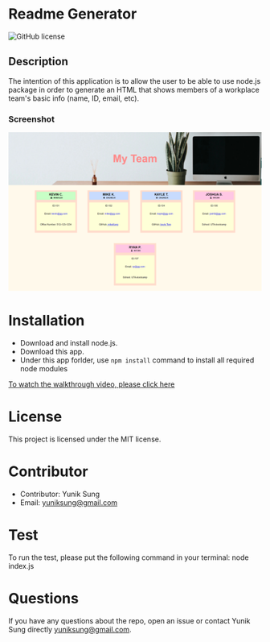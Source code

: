 
# Readme Generator
![GitHub license](https://img.shields.io/badge/license-MIT-blue.svg)

## Description
The intention of this application is to allow the user to be able to use node.js package in order to generate an HTML that shows members of a workplace team's basic info (name, ID, email, etc).

### Screenshot
![](screenshot1.jpg)


# Installation
* Download and install node.js.
* Download this app.
* Under this app forlder, use `npm install` command to install all required node modules

[To watch the walkthrough video, please click here](https://www.youtube.com/watch?v=MVv3arA1qP0&feature=youtu.be)

# License
This project is licensed under the MIT license.

# Contributor
* Contributor: Yunik Sung
* Email: yuniksung@gmail.com

# Test
To run the test, please put the following command in your terminal: node index.js

# Questions
If you have any questions about the repo, open an issue or contact Yunik Sung directly yuniksung@gmail.com.



  
